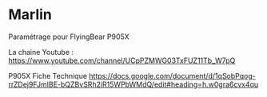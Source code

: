 # Marlin
Paramétrage pour FlyingBear P905X


La chaine Youtube : https://www.youtube.com/channel/UCpPZMWG03TxFUZ11Tb_W7pQ

P905X Fiche Technique https://docs.google.com/document/d/1qSobPqog-rrZDej9FJmIBE-bQZBvSRh2iR15WPbWMdQ/edit#heading=h.w0gra6cvx4qu
